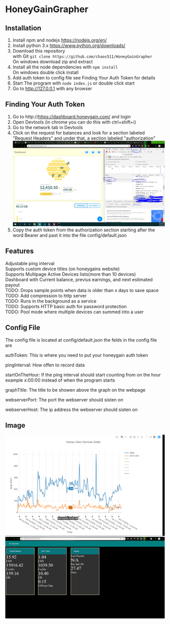 # HoneyGainGrapher
## Installation
  1) Install npm and nodejs https://nodejs.org/en/
  2) Install python 3.x https://www.python.org/downloads/
  3) Download this repository <br> with Git `git clone https://github.com/chaos511/HoneyGainGrapher`<br>On windows download zip and extract
  4) Install all the node dependencies with `npm install` <br> On windows double click install
  5) Add auth token to config file see Finding Your Auth Token for details
  6) Start The program with `node index.js` or double click start
  7) Go to http://127.0.0.1 with any browser
## Finding Your Auth Token
  1) Go to http://https://dashboard.honeygain.com/ and login
  2) Open Devtools (in chrome you can do this with ctrl+shift+i)
  3) Go to the network tab in Devtools
  4) Click on the request for balances and look for a section labeled "Request Headers" and under that, a section labeled "authorization"
  ![Alt text](/Capture2.PNG?raw=true )
  5) Copy the auth token from the authorization section starting after the word Bearer and past it into the file config/default.json
  
## Features
  Adjustable ping interval<br>
  Supports custom device titles (on honeygains website)<br>
  Supports Multipage Active Devices lists(more than 10 devices)<br>
  Dashboard with Current balance, previus earnings, and next estimated payout<br>
  TODO: Drops sample points when data is older than x days to save space<br>
  TODO: Add compression to http server<br>
  TODO: Runs in the background as a service<br>
  TODO: Supports HTTP basic auth for password protection<br>
  TODO: Pool mode where multiple devices can summed into a user<br>
## Config File
  The config file is located at config/default.json the felds in the config file are
   
  authToken: This is where you need to put your honeygain auth token

  pingInterval: How offen to record data
  
  startOnTheHour: If the ping interval should start counting from on the hour example x:00:00 instead of when the program starts

  graphTitle: The title to be showen above the graph on the  webpage

  webserverPort: The port the webserver should sisten on

  webserverHost: The ip address the webserver should sisten on


## Image
![Alt text](/Capture.PNG?raw=true )
![Alt text](/Capture3.PNG?raw=true )

  
  
  
